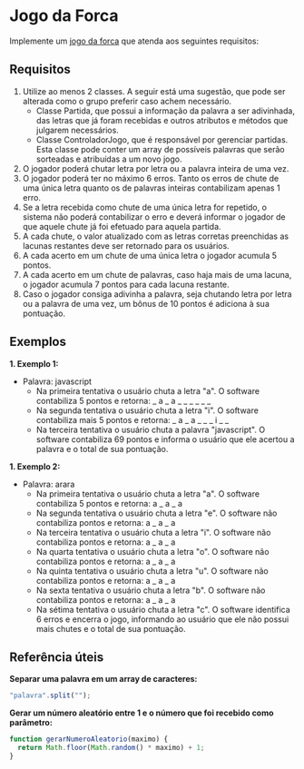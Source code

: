 # Jogo da Forca

Implemente um [jogo da forca](https://pt.wikipedia.org/wiki/Jogo_da_forca) que atenda aos seguintes requisitos:

## Requisitos

1. Utilize ao menos 2 classes. A seguir está uma sugestão, que pode ser alterada como o grupo preferir caso achem necessário.
   - Classe Partida, que possui a informação da palavra a ser adivinhada, das letras que já foram recebidas e outros atributos e métodos que julgarem necessários.
   - Classe ControladorJogo, que é responsável por gerenciar partidas. Esta classe pode conter um array de possíveis palavras que serão sorteadas e atribuídas a um novo jogo.
2. O jogador poderá chutar letra por letra ou a palavra inteira de uma vez.
3. O jogador poderá ter no máximo 6 erros. Tanto os erros de chute de uma única letra quanto os de palavras inteiras contabilizam apenas 1 erro.
4. Se a letra recebida como chute de uma única letra for repetido, o sistema não poderá contabilizar o erro e deverá informar o jogador de que aquele chute já foi efetuado para aquela partida.
5. A cada chute, o valor atualizado com as letras corretas preenchidas as lacunas restantes deve ser retornado para os usuários.
6. A cada acerto em um chute de uma única letra o jogador acumula 5 pontos.
7. A cada acerto em um chute de palavras, caso haja mais de uma lacuna, o jogador acumula 7 pontos para cada lacuna restante.
8. Caso o jogador consiga adivinha a palavra, seja chutando letra por letra ou a palavra de uma vez, um bônus de 10 pontos é adiciona à sua pontuação.

## Exemplos

**1. Exemplo 1:**

- Palavra: javascript
  - Na primeira tentativa o usuário chuta a letra "a". O software contabiliza 5 pontos e retorna: _ a _ a \_ \_ \_ \_ \_ \_
  - Na segunda tentativa o usuário chuta a letra "i". O software contabiliza mais 5 pontos e retorna: _ a _ a \_ \_ _ i _ \_
  - Na terceira tentativa o usuário chuta a palavra "javascript". O software contabiliza 69 pontos e informa o usuário que ele acertou a palavra e o total de sua pontuação.

**1. Exemplo 2:**

- Palavra: arara
  - Na primeira tentativa o usuário chuta a letra "a". O software contabiliza 5 pontos e retorna: a _ a _ a
  - Na segunda tentativa o usuário chuta a letra "e". O software não contabiliza pontos e retorna: a _ a _ a
  - Na terceira tentativa o usuário chuta a letra "i". O software não contabiliza pontos e retorna: a _ a _ a
  - Na quarta tentativa o usuário chuta a letra "o". O software não contabiliza pontos e retorna: a _ a _ a
  - Na quinta tentativa o usuário chuta a letra "u". O software não contabiliza pontos e retorna: a _ a _ a
  - Na sexta tentativa o usuário chuta a letra "b". O software não contabiliza pontos e retorna: a _ a _ a
  - Na sétima tentativa o usuário chuta a letra "c". O software identifica 6 erros e encerra o jogo, informando ao usuário que ele não possui mais chutes e o total de sua pontuação.

## Referência úteis

**Separar uma palavra em um array de caracteres:**

```javascript
"palavra".split("");
```

**Gerar um número aleatório entre 1 e o número que foi recebido como parâmetro:**

```javascript
function gerarNumeroAleatorio(maximo) {
  return Math.floor(Math.random() * maximo) + 1;
}
```

